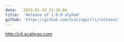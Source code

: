 ```yaml
---
date:	2015-01-15 23:35:06
title:	'Release of 1.0.0-alpha4'
github: 'https://github.com/Scalingo/cli/releases'
---
```


http://cli.scalingo.com

